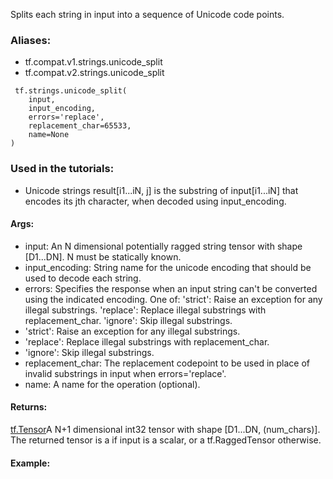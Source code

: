 Splits each string in input into a sequence of Unicode code points.
### Aliases:
- tf.compat.v1.strings.unicode_split
- tf.compat.v2.strings.unicode_split

```
 tf.strings.unicode_split(
    input,
    input_encoding,
    errors='replace',
    replacement_char=65533,
    name=None
)
```
### Used in the tutorials:
- Unicode strings
result[i1...iN, j] is the substring of input[i1...iN] that encodes its jth character, when decoded using input_encoding.
#### Args:
- input: An N dimensional potentially ragged string tensor with shape [D1...DN]. N must be statically known.
- input_encoding: String name for the unicode encoding that should be used to decode each string.
- errors: Specifies the response when an input string can't be converted using the indicated encoding. One of:
'strict': Raise an exception for any illegal substrings.
'replace': Replace illegal substrings with replacement_char.
'ignore': Skip illegal substrings.
- 'strict': Raise an exception for any illegal substrings.
- 'replace': Replace illegal substrings with replacement_char.
- 'ignore': Skip illegal substrings.
- replacement_char: The replacement codepoint to be used in place of invalid substrings in input when errors='replace'.
- name: A name for the operation (optional).
#### Returns:
[tf.Tensor](https://tensorflow.google.cn/api_docs/python/tf/Tensor)A N+1 dimensional int32 tensor with shape [D1...DN, (num_chars)]. The returned tensor is a  if input is a scalar, or a tf.RaggedTensor otherwise.

#### Example:
